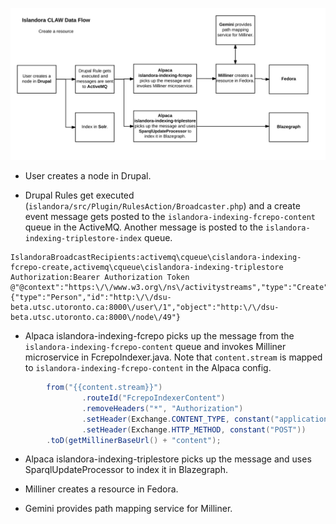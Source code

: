 ![alt text](CLAW%20Data%20Flow.jpg)

* User creates a node in Drupal.

* Drupal Rules get executed (`islandora/src/Plugin/RulesAction/Broadcaster.php`) and a create event message gets posted to  the `islandora-indexing-fcrepo-content` queue in the ActiveMQ.  Another message is posted to the `islandora-indexing-triplestore-index` queue.

```
IslandoraBroadcastRecipients:activemq\cqueue\cislandora-indexing-fcrepo-create,activemq\cqueue\cislandora-indexing-triplestore Authorization:Bearer Authorization Token @"@context":"https:\/\/www.w3.org\/ns\/activitystreams","type":"Create","actor":{"type":"Person","id":"http:\/\/dsu-beta.utsc.utoronto.ca:8000\/user\/1","object":"http:\/\/dsu-beta.utsc.utoronto.ca:8000\/node\/49"}
```

* Alpaca  islandora-indexing-fcrepo picks up the message from the `islandora-indexing-fcrepo-content` queue and invokes Milliner microservice in FcrepoIndexer.java.  Note that `content.stream` is mapped to `islandora-indexing-fcrepo-content` in the Alpaca config.

```java
        from("{{content.stream}}")
                .routeId("FcrepoIndexerContent")
                .removeHeaders("*", "Authorization")
                .setHeader(Exchange.CONTENT_TYPE, constant("application/ld+json"))
                .setHeader(Exchange.HTTP_METHOD, constant("POST"))
        .toD(getMillinerBaseUrl() + "content");
```

* Alpaca  islandora-indexing-triplestore picks up the message and uses SparqlUpdateProcessor to index it in Blazegraph.

* Milliner creates a resource in Fedora.

* Gemini provides path mapping service for Milliner.
